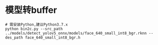 # 模型转buffer

```shell
# 需安装Python,建议Python3.7.x
python bin2c.py --src_path ../models/detect_yolov5_onnx/models/face_640_small_int8_bgr.rknn --des_path face_640_small_int8_bgr.h
```



